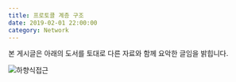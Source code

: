 ```yaml
---
title: 프로토콜 계층 구조
date: 2019-02-01 22:00:00
category: Network
---
```


본 게시글은 아래의 도서를 토대로 다른 자료와 함께 요악한 글임을 밝힙니다.

![하향식접근](https://s3.ap-northeast-2.amazonaws.com/static.gracieuxyh.dev/network/book.jpg)
